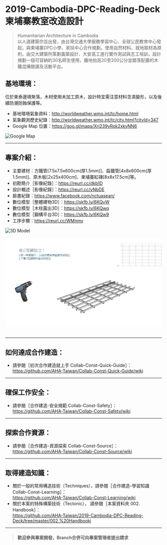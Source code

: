 # 2019-Cambodia-DPC-Reading-Deck 柬埔寨教室改造設計
>Humanitarian Architecture in Cambodia<br/>
>以人道建築宗旨出發，由台灣交通大學服務學習中心、全球公民教育中心發起，與柬埔寨DPC小學、家扶中心合作規劃。使用自然材料、就地取材為原則，由交大建築所策劃義築設計、大安高工進行實作測試與志工培訓，設計規劃一個可容納約30名師生使用，離地抬高20至200公分並錯落配置的木鐵混構閱讀及活動平台。<br/>

## 基地環境：<br/>
位於柬泰邊境聚落，木材使用未加工原木，設計時宜需注意材料含濕變形，以及後續防潮防蝕保護等。<br/>
* 基地環境氣象資料：http://worldweather.wmo.int/tc/home.html <br/>
* 氣象觀測歷史紀錄：http://worldweather.wmo.int/tc/city.html?cityId=347 <br/>
* Google Map 位置：https://goo.gl/maps/Xri239yRok2xkyNN6  <br/>

![](https://github.com/AHA-Taiwan/2019-Cambodia-DPC-Reading-Deck/blob/master/001.%20Blueprint/README%20IMAGE/DPC%20Gmap.png "Google Map")
***
## 專案介紹：<br/>
* 主要建材：方鐵管[7.5x7.5x600cm(厚1.5mm)]、扁鐵管[4x8x600cm(厚1.5mm)]、原木板[2x25x400cm]、柬埔寨紅磚[8x8x17.5cm]等。
* 初勘簡介［影像紀錄］：https://reurl.cc/dkb1D
* 設計概述［影像紀錄］：https://reurl.cc/yNbDE
* 臉書紀錄：https://www.facebook.com/nctuasean/ 
* 數位模型［整體建物3D］：https://skfb.ly/6KQvW<br/>
* 數位模型［木柱露出3D］：https://skfb.ly/6KQwq<br/>
* 數位模型［鋼構平台3D］：https://skfb.ly/6KQw9<br/>
* 工序步驟：https://reurl.cc/WMnmy<br/>

![](https://github.com/AHA-Taiwan/2019-Cambodia-DPC-Reading-Deck/blob/master/001.%20Blueprint/README%20IMAGE/DPC%20sketchfab.PNG "3D Model")
<br/>
<br/>
![](https://github.com/AHA-Taiwan/TEST-Fushan-Taitung-2013/blob/master/005.%20Training%20Methods/Handbook.gif "handbook.gif")
<br/>
<br/>
***
## 如何達成合作建造：<br/>
* 請參閱［初次合作建造就上手 Collab-Const-Quick-Guide］：<br/>
https://github.com/AHA-Taiwan/Collab-Const-Quick-Guide/wiki <br/>
***
## 確保工作安全：<br/>
* 請參閱［合作建造-安全規範 Collab-Const-Safety］：<br/>
https://github.com/AHA-Taiwan/Collab-Const-Safety/wiki <br/>
***
## 探索合作資源：<br/>
* 請參閱［合作建造-資源探索 Collab-Const-Source］：<br/>
https://github.com/AHA-Taiwan/Collab-Const-Source/wiki <br/>
***
## 取得建造知識：<br/>
* 關於一般的常用構造技術（Techniques），請參閱［合作建造-學習知識 Collab-Const-Learning］：<br/>
https://github.com/AHA-Taiwan/Collab-Const-Learning/wiki <br/>
* 關於本案的特殊構築技術（Tectonic）， 請參閱［本案資料夾 002. Handbook］：<br/>
https://github.com/AHA-Taiwan/2019-Cambodia-DPC-Reading-Deck/tree/master/002.%20Handbooki <br/>
***

> #### 歡迎參與專案開發，Branch合併可向專案管理者提出請求

